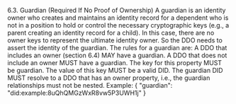 6.3. Guardian (Required If No Proof of Ownership) A guardian is an identity
owner who creates and maintains an identity record for a dependent who is not
in a position to hold or control the necessary cryptographic keys (e.g., a
parent creating an identity record for a child). In this case, there are no
owner keys to represent the ultimate identity owner. So the DDO needs to
assert the identity of the guardian. The rules for a guardian are: A DDO that
includes an owner (section 6.4) MAY have a guardian. A DDO that does not
include an owner MUST have a guardian. The key for this property MUST be
guardian. The value of this key MUST be a valid DID. The guardian DID MUST
resolve to a DDO that has an owner property, i.e., the guardian relationships
must not be nested. Example: { "guardian":
"did:example:8uQhQMGzWxR8vw5P3UWH1j" }


